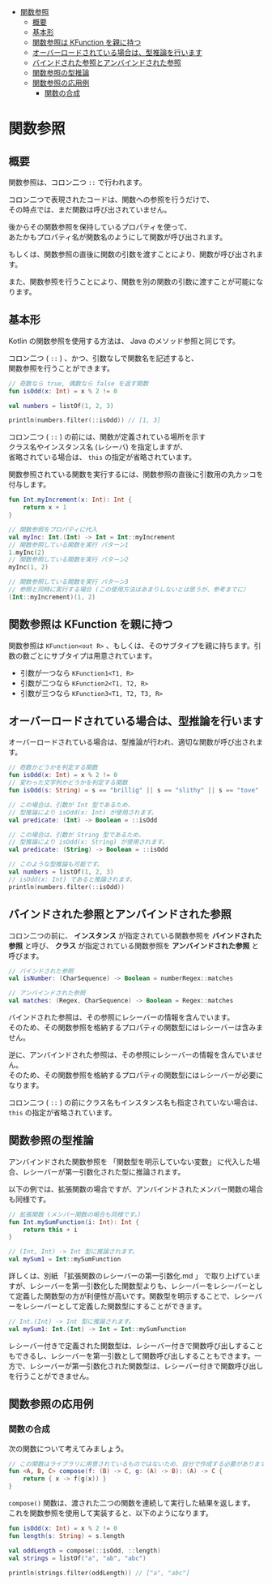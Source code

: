 - [関数参照](#関数参照)
  - [概要](#概要)
  - [基本形](#基本形)
  - [関数参照は KFunction を親に持つ](#関数参照は-kfunction-を親に持つ)
  - [オーバーロードされている場合は、型推論を行います](#オーバーロードされている場合は型推論を行います)
  - [バインドされた参照とアンバインドされた参照](#バインドされた参照とアンバインドされた参照)
  - [関数参照の型推論](#関数参照の型推論)
  - [関数参照の応用例](#関数参照の応用例)
    - [関数の合成](#関数の合成)


# 関数参照

## 概要

関数参照は、コロン二つ `::` で行われます。

コロン二つで表現されたコードは、関数への参照を行うだけで、  
その時点では、まだ関数は呼び出されていません。

後からその関数参照を保持しているプロパティを使って、  
あたかもプロパティ名が関数名のようにして関数が呼び出されます。

もしくは、関数参照の直後に関数の引数を渡すことにより、関数が呼び出されます。

また、関数参照を行うことにより、関数を別の関数の引数に渡すことが可能になります。


## 基本形

Kotlin の関数参照を使用する方法は、 Java のメソッド参照と同じです。

コロン二つ ( `::` ) 、かつ、引数なしで関数名を記述すると、  
関数参照を行うことができます。

```kotlin
// 奇数なら true, 偶数なら false を返す関数
fun isOdd(x: Int) = x % 2 != 0

val numbers = listOf(1, 2, 3)

println(numbers.filter(::isOdd)) // [1, 3]
```

コロン二つ ( `::` )  の前には、関数が定義されている場所を示す  
クラス名やインスタンス名 (レシーバ) を指定しますが、  
省略されている場合は、 `this` の指定が省略されています。

関数参照されている関数を実行するには、関数参照の直後に引数用の丸カッコを付与します。  

```kotlin
fun Int.myIncrement(x: Int): Int {
    return x + 1
}

// 関数参照をプロパティに代入
val myInc: Int.(Int) -> Int = Int::myIncrement
// 関数参照している関数を実行 パターン1
1.myInc(2)
// 関数参照している関数を実行 パターン2
myInc(1, 2)

// 関数参照している関数を実行 パターン3
// 参照と同時に実行する場合 (この使用方法はあまりしないとは思うが、参考までに）
(Int::myIncrement)(1, 2)
```


## 関数参照は KFunction を親に持つ

関数参照は `KFunction<out R>` 、もしくは、そのサブタイプを親に持ちます。引数の数ごとにサブタイプは用意されています。

- 引数が一つなら  `KFunction1<T1, R>` 
- 引数が二つなら  `KFunction2<T1, T2, R>` 
- 引数が三つなら  `KFunction3<T1, T2, T3, R>` 


## オーバーロードされている場合は、型推論を行います

オーバーロードされている場合は、型推論が行われ、適切な関数が呼び出されます。

```kotlin
// 奇数かどうかを判定する関数
fun isOdd(x: Int) = x % 2 != 0
// 変わった文字列かどうかを判定する関数
fun isOdd(s: String) = s == "brillig" || s == "slithy" || s == "tove"

// この場合は、引数が Int 型であるため、
// 型推論により isOdd(x: Int) が使用されます。
val predicate: (Int) -> Boolean = ::isOdd

// この場合は、引数が String 型であるため、
// 型推論により isOdd(x: String) が使用されます。
val predicate: (String) -> Boolean = ::isOdd

// このような型推論も可能です。
val numbers = listOf(1, 2, 3)
// isOdd(x: Int) であると推論されます。
println(numbers.filter(::isOdd))
```


## バインドされた参照とアンバインドされた参照

コロン二つの前に、 **インスタンス** が指定されている関数参照を **バインドされた参照** と呼び、 **クラス** が指定されている関数参照を **アンバインドされた参照** と呼びます。

```kotlin
// バインドされた参照
val isNumber: (CharSequence) -> Boolean = numberRegex::matches

// アンバインドされた参照
val matches: (Regex, CharSequence) -> Boolean = Regex::matches
```

バインドされた参照は、その参照にレシーバーの情報を含んでいます。  
そのため、その関数参照を格納するプロパティの関数型にはレシーバーは含みません。

逆に、アンバインドされた参照は、その参照にレシーバーの情報を含んでいません。  
そのため、その関数参照を格納するプロパティの関数型にはレシーバーが必要になります。

コロン二つ ( `::` )  の前にクラス名もインスタンス名も指定されていない場合は、 `this` の指定が省略されています。


## 関数参照の型推論

アンバインドされた関数参照を 「関数型を明示していない変数」 に代入した場合、レシーバーが第一引数化された型に推論されます。

以下の例では、拡張関数の場合ですが、アンバインドされたメンバー関数の場合も同様です。

```kotlin
// 拡張関数 (メンバー関数の場合も同様です。)
fun Int.mySumFunction(i: Int): Int {
    return this + i
}

// (Int, Int) -> Int 型に推論されます。
val mySum1 = Int::mySumFunction
```

詳しくは、別紙 「拡張関数のレシーバーの第一引数化.md 」 で取り上げていますが、レシーバーを第一引数化した関数型よりも、レシーバーをレシーバーとして定義した関数型の方が利便性が高いです。関数型を明示することで、レシーバーをレシーバーとして定義した関数型にすることができます。

```kotlin
// Int.(Int) -> Int 型に推論されます。
val mySum1: Int.(Int) -> Int = Int::mySumFunction
```

レシーバー付きで定義された関数型は、レシーバー付きで関数呼び出しすることもできるし、レシーバーを第一引数として関数呼び出しすることもできます。一方で、レシーバーが第一引数化された関数型は、レシーバー付きで関数呼び出しを行うことができません。


## 関数参照の応用例

### 関数の合成

次の関数について考えてみましょう。

```kotlin
// この関数はライブラリに用意されているものではないため、自分で作成する必要があります。
fun <A, B, C> compose(f: (B) -> C, g: (A) -> B): (A) -> C {
    return { x -> f(g(x)) }
}
```

`compose()` 関数は、渡された二つの関数を連続して実行した結果を返します。  
これを関数参照を使用して実装すると、以下のようになります。

```kotlin
fun isOdd(x: Int) = x % 2 != 0
fun length(s: String) = s.length

val oddLength = compose(::isOdd, ::length)
val strings = listOf("a", "ab", "abc")

println(strings.filter(oddLength)) // ["a", "abc"]
```




